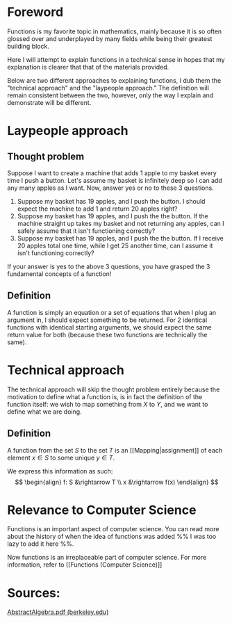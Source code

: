 # Foreword
Functions is my favorite topic in mathematics, mainly because it is so often glossed over and underplayed by many fields while being their greatest building block.

Here I will attempt to explain functions in a technical sense in hopes that my explanation is clearer that that of the materials provided.

Below are two different approaches to explaining functions, I dub them the "technical approach" and the "laypeople approach." The definition will remain consistent between the two, however, only the way I explain and demonstrate will be different.
# Laypeople approach
## Thought problem
Suppose I want to create a machine that adds 1 apple to my basket every time I push a button. Let's  assume my basket is infinitely deep so I can add any many apples as I want. Now, answer yes or no to these 3 questions.
1. Suppose my basket has 19 apples, and I push the button. I should expect the machine to add 1 and return 20 apples right?
2. Suppose my basket has 19 apples, and I push the the button. If the machine straight up takes my basket and not returning any apples, can I safely assume that it isn't functioning correctly?
3. Suppose my basket has 19 apples, and I push the the button. If I receive 20 apples total one time, while I get 25 another time, can I assume it isn't functioning correctly?

If your answer is yes to the above 3 questions, you have grasped the 3 fundamental concepts of a function!
## Definition
A function is simply an equation or a set of equations that when I plug an argument in, I should expect something to be returned. For 2 identical functions with identical starting arguments, we should expect the same return value for both (because these two functions are technically the same).  
# Technical approach
The technical approach will skip the thought problem entirely because the motivation to define what a function is, is in fact the definition of the function itself: we wish to map something from $X$ to $Y$, and we want to define what we are doing.
## Definition
A function from the set $S$ to the set $T$ is an [[Mapping|assignment]] of each element $x \in S$ to some unique $y \in T$.

We express this information as such:
$$
\begin{align}
f: S &\rightarrow T \\
x &\rightarrow f(x)
\end{align}
$$
# Relevance to Computer Science
Functions is an important aspect of computer science. You can read more about the history of when the idea of functions was added %% I was too lazy to add it here %%.

Now functions is an irreplaceable part of computer science. For more information, refer to [[Functions (Computer Science)]]
# Sources:
[AbstractAlgebra.pdf (berkeley.edu)](https://math.berkeley.edu/~apaulin/AbstractAlgebra.pdf)

